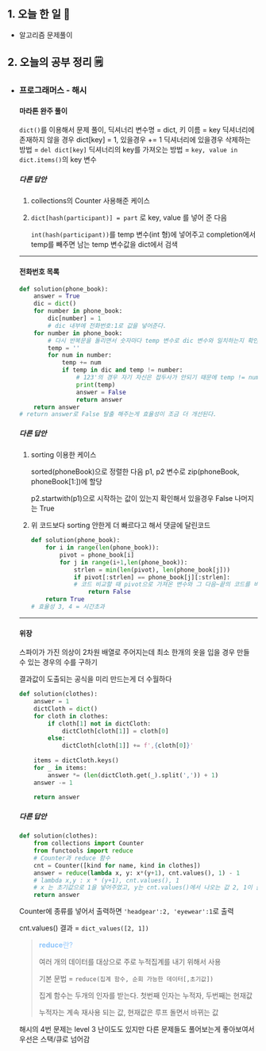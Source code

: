 <!-- 20210811 수 -->
<!--  




-->

## 1. 오늘 한 일 📅

*   알고리즘 문제풀이

## 2. 오늘의 공부 정리 🗒️

-   ### 프로그래머스 - 해시

    #### **마라톤 완주 풀이**

    `dict()`를 이용해서 문제 풀이, 딕셔너리 변수명 = dict, 키 이름 = key 
    딕셔너리에 존재하지 않을 경우 dict[key] = 1, 있을경우 += 1 
    딕셔너리에 있을경우 삭제하는 방법 = `del dict[key]` 
    딕셔너리의 key를 가져오는 방법 = `key, value in dict.items()`의 key 변수

    ##### **다른 답안**

    1.  collections의 Counter 사용해준 케이스

    2.  `dict[hash(participant)] = part` 로 key, value 를 넣어 준 다음

        `int(hash(participant))`를 temp 변수(int 형)에 넣어주고 completion에서 temp를 빼주면 남는 temp 변수값을 dict에서 검색

    <hr></hr>

    #### **전화번호 목록**
    
    ```python
    def solution(phone_book):
        answer = True
        dic = dict()
        for number in phone_book:
            dic[number] = 1
            # dic 내부에 전화번호:1로 값을 넣어준다.
        for number in phone_book:
            # 다시 반복문을 돌리면서 숫자마다 temp 변수로 dic 변수와 일치하는지 확인
            temp = ''
            for num in number:
                temp += num
                if temp in dic and temp != number:
                    # 123'의 경우 자기 자신은 접두사가 안되기 때문에 temp != number을 붙여준다.
                    print(temp)
                    answer = False        
                    return answer
        return answer
    # return answer로 False 탈출 해주는게 효율성이 조금 더 개선된다.
    ```

    ##### **다른 답안**

    1.  sorting 이용한 케이스

        sorted(phoneBook)으로 정렬한 다음 p1, p2 변수로 zip(phoneBook, phoneBook[1:])에 할당

        p2.startwith(p1)으로 시작하는 값이 있는지 확인해서 있을경우 False 나머지는 True

    2.  위 코드보다 sorting 안한게 더 빠르다고 해서 댓글에 달린코드
    
        ```python
        def solution(phone_book):
            for i in range(len(phone_book)):
                pivot = phone_book[i] 
                for j in range(i+1,len(phone_book)):
                    strlen = min(len(pivot), len(phone_book[j])) 
                    if pivot[:strlen] == phone_book[j][:strlen]:
                    # 코드 비교할 때 pivot으로 가져온 변수와 그 다음~끝의 코드를 비교해서 짧은 길이가 접두사가 되는걸 활용 -> 방식이 맘에든다.
                        return False
        	return True
        # 효율성 3, 4 = 시간초과
        ```

    <hr></hr>

    #### 위장

    스파이가 가진 의상이 2차원 배열로 주어지는데 최소 한개의 옷을 입을 경우 만들 수 있는 경우의 수를 구하기
    
    결과값이 도출되는 공식을 미리 만드는게 더 수월하다
    
    ```python
    def solution(clothes):
        answer = 1
        dictCloth = dict()
        for cloth in clothes:
            if cloth[1] not in dictCloth:
                dictCloth[cloth[1]] = cloth[0]
            else:
                dictCloth[cloth[1]] += f',{cloth[0]}'
        
        items = dictCloth.keys()
        for _ in items:
            answer *= (len(dictCloth.get(_).split(',')) + 1)
        answer -= 1    
                    
        return answer
    ```
    
    ##### **다른 답안**
    
    ```python
    def solution(clothes):
        from collections import Counter
        from functools import reduce
        # Counter과 reduce 함수
        cnt = Counter([kind for name, kind in clothes])
        answer = reduce(lambda x, y: x*(y+1), cnt.values(), 1) - 1
        # lambda x,y : x * (y+1), cnt.values(), 1
        # x 는 초기값으로 1을 넣어주었고, y는 cnt.values()에서 나오는 값 2, 1이 들어가는 형태인 듯 하다.
        return answer
    ```
    
    Counter에 종류를 넣어서 출력하면 `'headgear':2, 'eyewear':1`로 출력
    
    cnt.values() 결과 = `dict_values([2, 1])`
    
    >   <span style="color:#8ec5fc">**reduce**란?</span>
    >
    >   여러 개의 데이터를 대상으로 주로 누적집계를 내기 위해서 사용
    >
    >   기본 문법 = `reduce(집계 함수, 순회 가능한 데이터[,초기값])`
    >
    >   집계 함수는 두개의 인자를 받는다. 첫번째 인자는 누적자, 두번째는 현재값
    >
    >   누적자는 계속 재사용 되는 값, 현재값은 루프 돌면서 바뀌는 값
    
    해시의 4번 문제는 level 3 난이도도 있지만 다른 문제들도 풀어보는게 좋아보여서 우선은 스택/큐로 넘어감

